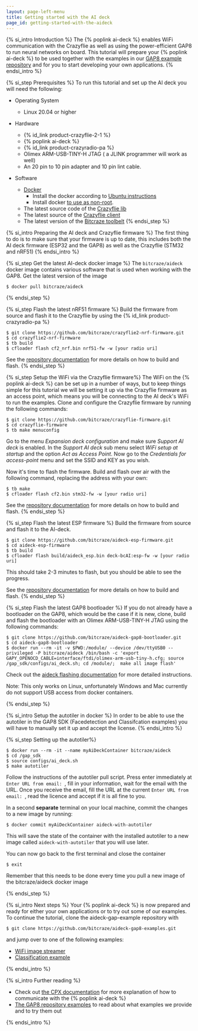 ```yaml
---
layout: page-left-menu
title: Getting started with the AI deck
page_id: getting-started-with-the-aideck
---
```


{% si_intro Introduction %}
The {% poplink ai-deck %} enables WiFi communication with the Crazyflie
as well as using the power-efficient GAP8 to run neural networks on board. This tutorial will prepare your {% poplink ai-deck %} to be used together
with the examples in our [GAP8 example repository](https://github.com/bitcraze/aideck-gap8-examples) and for you to start developing your own applications.
{% endsi_intro %}

{% si_step  Prerequisites %}
To run this tutorial and set up the AI deck you will need the following:

* Operating System
  * Linux 20.04 or higher

* Hardware
  * {% id_link product-crazyflie-2-1 %}
  * {% poplink ai-deck %}
  * {% id_link product-crazyradio-pa %}
  * Olimex ARM-USB-TINY-H JTAG ( a JLINK programmer will work as well)
  * An 20 pin to 10 pin adapter and 10 pin lint cable. 
  
* Software
  * [Docker](https://www.docker.com/)
      * Install the docker according to [Ubuntu instructions](https://docs.docker.com/engine/install/ubuntu/)
      * Install docker [to use as non-root](https://docs.docker.com/engine/install/linux-postinstall/#manage-docker-as-a-non-root-user). 
  * The latest source code of the [Crazyflie lib](https://github.com/bitcraze/crazyflie-lib-python)
  * The latest source of the [Crazyflie client](https://github.com/bitcraze/crazyflie-clients-python)
  * The latest version of the [Bitcraze toolbelt](/documentation/repository/toolbelt/master/)
{% endsi_step %}

{% si_intro Preparing the AI deck and Crazyflie firmware %}
The first thing to do is to make sure that your firmware is up to date,
this includes both the AI deck firmware (ESP32 and the GAP8) as well as the
Crazyflie (STM32 and nRF51)
{% endsi_intro %}


{% si_step Get the latest AI-deck docker image %}
The `bitcraze/aideck` docker image contains various software that is used when working with the GAP8. Get the latest
version of the image

```
$ docker pull bitcraze/aideck
```
{% endsi_step %}


{% si_step Flash the latest nRF51 firmware %}
Build the firmware from source and flash it to the Crazyflie by using the {% id_link product-crazyradio-pa %}

```
$ git clone https://github.com/bitcraze/crazyflie2-nrf-firmware.git
$ cd crazyflie2-nrf-firmware
$ tb build
$ cfloader flash cf2_nrf.bin nrf51-fw -w [your radio uri]
```

See the [repository documentation](/documentation/repository/crazyflie2-nrf-firmware/master/build/build/) for more details on how to build and flash.
{% endsi_step %}

{% si_step Setup the WiFi via the Crazyflie firmware%}
The WiFi on the {% poplink ai-deck %} can be set up in a number of ways,
but to keep things simple for this tutorial we will be setting it up
via the Crazyflie firmware as an access point, which means you will be
connecting to the AI deck's WiFi to run the examples. Clone and configure
the Crazyflie firmware by running the following commands:

```
$ git clone https://github.com/bitcraze/crazyflie-firmware.git
$ cd crazyflie-firmware
$ tb make menuconfig
```

Go to the menu *Expansion deck configuration* and make sure *Support AI deck*
is enabled. In the *Support AI deck* sub menu select *WiFi setup at startup* and the option *Act as Access Point*. Now go to the *Credentials for access-point*
menu and set the SSID and KEY as you wish.

Now it's time to flash the firmware. Build and flash over air with the following command, replacing the address with your own:

```
$ tb make
$ cfloader flash cf2.bin stm32-fw -w [your radio uri]
```

See the [repository documentation](/documentation/repository/crazyflie-firmware/master/building-and-flashing/build/) for more details on how to build and flash.
{% endsi_step %}

{% si_step Flash the latest ESP firmware %}
Build the firmware from source and flash it to the AI-deck.

```
$ git clone https://github.com/bitcraze/aideck-esp-firmware.git
$ cd aideck-esp-firmware
$ tb build
$ cfloader flash build/aideck_esp.bin deck-bcAI:esp-fw -w [your radio uri]
```
This should take 2-3 minutes to flash, but you should be able to see the progress.


See the [repository documentation](https://github.com/bitcraze/aideck-esp-firmware/blob/main/README.md) for more details on how to build and flash.
{% endsi_step %}


{% si_step Flash the latest GAP8 bootloader %}
If you do not already have a bootloader on the GAP8, which would be the case if it is new, clone, build and
flash the bootloader with an Olimex ARM-USB-TINY-H JTAG using the following commands:

```
$ git clone https://github.com/bitcraze/aideck-gap8-bootloader.git
$ cd aideck-gap8-bootloader
$ docker run --rm -it -v $PWD:/module/ --device /dev/ttyUSB0 --privileged -P bitcraze/aideck /bin/bash -c 'export GAPY_OPENOCD_CABLE=interface/ftdi/olimex-arm-usb-tiny-h.cfg; source /gap_sdk/configs/ai_deck.sh; cd /module/;  make all image flash'
```

Check out the [aideck flashing documentation](/documentation/repository/aideck-gap8-examples/master/getting-started/flashing/) for more detailed instructions.

Note: This only works on Linux, unfortunately Windows and Mac currently do not support USB access from docker containers. 

{% endsi_step %}


{% si_intro Setup the autotiler in docker %}
In order to be able to use the autotiler in the GAP8 SDK (Facedetection and Classifcation examples) you will
have to manually set it up and accept the license.
{% endsi_intro %}

{% si_step Setting up the autotiler%}

```
$ docker run --rm -it --name myAiDeckContainer bitcraze/aideck
$ cd /gap_sdk
$ source configs/ai_deck.sh
$ make autotiler
```

Follow the instructions of the autotiler pull script. Press enter immediately at  `Enter URL from email: `, fill in your information, wait for the email with the URL. Once you receive the email, fill the URL at the current `Enter URL from email: `, read the licence and accept if it is all fine to you.

In a second **separate** terminal on your local machine, commit the changes to a new image by running:
```
$ docker commit myAiDeckContainer aideck-with-autotiler
```

This will save the state of the container with the installed autotiler to a new image called `aideck-with-autotiler` that you will use later.

You can now go back to the first terminal and close the container

```
$ exit
```

Remember that this needs to be done every time you pull a new image of the bitcraze/aideck docker image


{% endsi_step %}

{% si_intro Next steps %}
Your {% poplink ai-deck %} is now prepared and ready for either your own
applications or to try out some of our examples. To continue the tutorial, clone the 
aideck-gap-example repository with
```
$ git clone https://github.com/bitcraze/aideck-gap8-examples.git
```
and jump over to one of the following examples:

* [WiFi image streamer](/documentation/repository/aideck-gap8-examples/master/test-functions/wifi-streamer)
* [Classification example](/documentation/repository/aideck-gap8-examples/master/ai-examples/classification-demo)

{% endsi_intro %}

{% si_intro Further reading %}

* Check out [the CPX documentation](/documentation/repository/crazyflie-firmware/master/functional-areas/cpx/) for more explanation of how to communicate with the {% poplink ai-deck %}
* [The GAP8 repository examples](/documentation/repository/aideck-gap8-examples/master/) to read about what examples we provide and to try them out

{% endsi_intro %}
